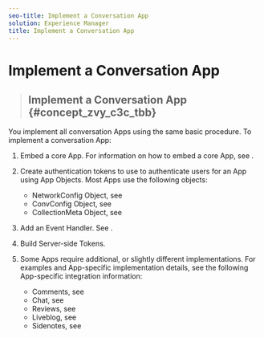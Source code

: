 ```yaml
---
seo-title: Implement a Conversation App
solution: Experience Manager
title: Implement a Conversation App
---
```


# Implement a Conversation App


>## Implement a Conversation App {#concept_zvy_c3c_tbb}

You implement all conversation Apps using the same basic procedure. To implement a conversation App:

1. Embed a core App. For information on how to embed a core App, see [](c_using_livefyre.js_to_create_customize_and_use_apps_on_your_site.md#c_using_livefyre.js_to_create_customize_and_use_apps_on_your_site).
1. Create authentication tokens to use to authenticate users for an App using App Objects. Most Apps use the following objects:
    * NetworkConfig Object, see [](c_networkconfig_object.md#c_networkconfig_object)
    * ConvConfig Object, see [](c_convconfig_object.md#c_convconfig_object)
    * CollectionMeta Object, see [](c_collectionmeta_object.md#c_collectionmeta_object)
   
1. Add an Event Handler. See [](c_adding_an_event_handler.md#c_adding_an_event_handler).
1. Build Server-side Tokens.
1. Some Apps require additional, or slightly different implementations. For examples and App-specific implementation details, see the following App-specific integration information:
    * Comments, see [](#concept_twr_xyd_tbb)
    * Chat, see [](c_chat_integration.md#c_chat_integration)
    * Reviews, see [](c_reviews_integration.md#c_reviews_integration)
    * Liveblog, see [](c_live_blog_integration.md#c_live_blog_integration)
    * Sidenotes, see [](r_sidenotes_integration.md#r_sidenotes_integration)
   
